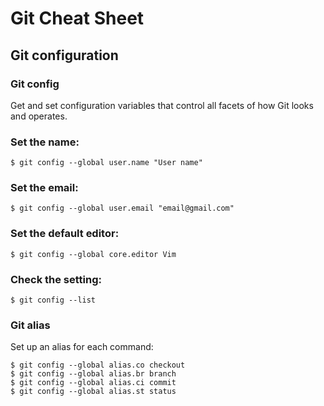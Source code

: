 
# Git Cheat Sheet
## Git configuration
### Git config
Get and set configuration variables that control all facets of how Git looks and operates.
### Set the name:
```
$ git config --global user.name "User name"
```
### Set the email:
```
$ git config --global user.email "email@gmail.com"
```
### Set the default editor:
```
$ git config --global core.editor Vim
```
### Check the setting:
```
$ git config --list
```
### Git alias
Set up an alias for each command:
```
$ git config --global alias.co checkout
$ git config --global alias.br branch
$ git config --global alias.ci commit
$ git config --global alias.st status
```
